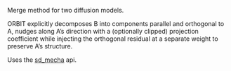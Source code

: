 Merge method for two diffusion models.

ORBIT explicitly decomposes B into components parallel and orthogonal to A, nudges along A’s direction with a (optionally clipped) projection coefficient while injecting the orthogonal residual at a separate weight to preserve A’s structure.

Uses the [sd_mecha](https://github.com/ljleb/sd-mecha) api.